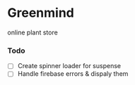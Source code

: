 # Greenmind

online plant store

### Todo

- [ ] Create spinner loader for suspense
- [ ] Handle firebase errors & dispaly them
